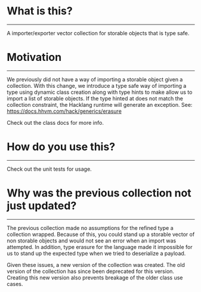 # What is this?
----
A importer/exporter vector collection for storable objects that is type safe.

# Motivation
----
We previously did not have a way of importing a storable object given a
collection. With this change, we introduce a type safe way of importing
a type using dynamic class creation along with type hints to make allow
us to import a list of storable objects. If the type hinted at does not
match the collection constraint, the Hacklang runtime will generate an
exception. See: https://docs.hhvm.com/hack/generics/erasure

Check out the class docs for more info.

# How do you use this?
----
Check out the unit tests for usage.

# Why was the previous collection not just updated?
---
The previous collection made no assumptions for the refined type a
collection wrapped. Because of this, you could stand up a storable
vector of non storable objects and would not see an error when an import
was attempted. In addition, type erasure for the language made it
impossible for us to stand up the expected type when we tried to
deserialize a payload.

Given these issues, a new version of the collection was created. The old
version of the collection has since been deprecated for this version. Creating
this new version also prevents breakage of the older class use cases.
